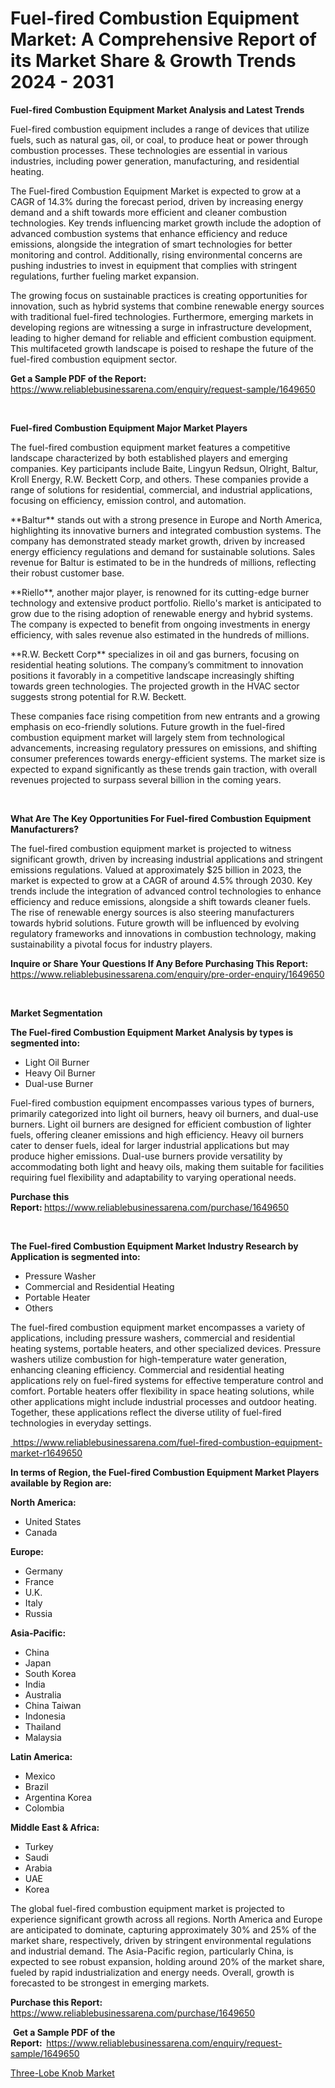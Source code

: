 <p><h1>Fuel-fired Combustion Equipment Market: A Comprehensive Report of its Market Share & Growth Trends 2024 - 2031</h1></p><p><strong>Fuel-fired Combustion Equipment Market Analysis and Latest Trends</strong></p>
<p><p>Fuel-fired combustion equipment includes a range of devices that utilize fuels, such as natural gas, oil, or coal, to produce heat or power through combustion processes. These technologies are essential in various industries, including power generation, manufacturing, and residential heating.</p><p>The Fuel-fired Combustion Equipment Market is expected to grow at a CAGR of 14.3% during the forecast period, driven by increasing energy demand and a shift towards more efficient and cleaner combustion technologies. Key trends influencing market growth include the adoption of advanced combustion systems that enhance efficiency and reduce emissions, alongside the integration of smart technologies for better monitoring and control. Additionally, rising environmental concerns are pushing industries to invest in equipment that complies with stringent regulations, further fueling market expansion. </p><p>The growing focus on sustainable practices is creating opportunities for innovation, such as hybrid systems that combine renewable energy sources with traditional fuel-fired technologies. Furthermore, emerging markets in developing regions are witnessing a surge in infrastructure development, leading to higher demand for reliable and efficient combustion equipment. This multifaceted growth landscape is poised to reshape the future of the fuel-fired combustion equipment sector.</p></p>
<p><strong>Get a Sample PDF of the Report:&nbsp;</strong> <a href="https://www.reliablebusinessarena.com/enquiry/request-sample/1649650?utm_campaign=1905&utm_medium=2&utm_source=Github&utm_content=ia&utm_term=29122024&utm_id=fuel-fired-combustion-equipment">https://www.reliablebusinessarena.com/enquiry/request-sample/1649650</a></p>
<p>&nbsp;</p>
<p><strong>Fuel-fired Combustion Equipment Major Market Players</strong></p>
<p><p>The fuel-fired combustion equipment market features a competitive landscape characterized by both established players and emerging companies. Key participants include Baite, Lingyun Redsun, Olright, Baltur, Kroll Energy, R.W. Beckett Corp, and others. These companies provide a range of solutions for residential, commercial, and industrial applications, focusing on efficiency, emission control, and automation.</p><p>**Baltur** stands out with a strong presence in Europe and North America, highlighting its innovative burners and integrated combustion systems. The company has demonstrated steady market growth, driven by increased energy efficiency regulations and demand for sustainable solutions. Sales revenue for Baltur is estimated to be in the hundreds of millions, reflecting their robust customer base.</p><p>**Riello**, another major player, is renowned for its cutting-edge burner technology and extensive product portfolio. Riello's market is anticipated to grow due to the rising adoption of renewable energy and hybrid systems. The company is expected to benefit from ongoing investments in energy efficiency, with sales revenue also estimated in the hundreds of millions.</p><p>**R.W. Beckett Corp** specializes in oil and gas burners, focusing on residential heating solutions. The company’s commitment to innovation positions it favorably in a competitive landscape increasingly shifting towards green technologies. The projected growth in the HVAC sector suggests strong potential for R.W. Beckett.</p><p>These companies face rising competition from new entrants and a growing emphasis on eco-friendly solutions. Future growth in the fuel-fired combustion equipment market will largely stem from technological advancements, increasing regulatory pressures on emissions, and shifting consumer preferences towards energy-efficient systems. The market size is expected to expand significantly as these trends gain traction, with overall revenues projected to surpass several billion in the coming years.</p></p>
<p>&nbsp;</p>
<p><strong>What Are The Key Opportunities For Fuel-fired Combustion Equipment Manufacturers?</strong></p>
<p><p>The fuel-fired combustion equipment market is projected to witness significant growth, driven by increasing industrial applications and stringent emissions regulations. Valued at approximately $25 billion in 2023, the market is expected to grow at a CAGR of around 4.5% through 2030. Key trends include the integration of advanced control technologies to enhance efficiency and reduce emissions, alongside a shift towards cleaner fuels. The rise of renewable energy sources is also steering manufacturers towards hybrid solutions. Future growth will be influenced by evolving regulatory frameworks and innovations in combustion technology, making sustainability a pivotal focus for industry players.</p></p>
<p><strong>Inquire or Share Your Questions If Any Before Purchasing This Report:</strong> <a href="https://www.reliablebusinessarena.com/enquiry/pre-order-enquiry/1649650?utm_campaign=1905&utm_medium=2&utm_source=Github&utm_content=ia&utm_term=29122024&utm_id=fuel-fired-combustion-equipment">https://www.reliablebusinessarena.com/enquiry/pre-order-enquiry/1649650</a></p>
<p>&nbsp;</p>
<p><strong>Market Segmentation</strong></p>
<p><strong>The Fuel-fired Combustion Equipment Market Analysis by types is segmented into:</strong></p>
<p><ul><li>Light Oil Burner</li><li>Heavy Oil Burner</li><li>Dual-use Burner</li></ul></p>
<p><p>Fuel-fired combustion equipment encompasses various types of burners, primarily categorized into light oil burners, heavy oil burners, and dual-use burners. Light oil burners are designed for efficient combustion of lighter fuels, offering cleaner emissions and high efficiency. Heavy oil burners cater to denser fuels, ideal for larger industrial applications but may produce higher emissions. Dual-use burners provide versatility by accommodating both light and heavy oils, making them suitable for facilities requiring fuel flexibility and adaptability to varying operational needs.</p></p>
<p><strong>Purchase this Report:&nbsp;</strong><a href="https://www.reliablebusinessarena.com/purchase/1649650?utm_campaign=1905&utm_medium=2&utm_source=Github&utm_content=ia&utm_term=29122024&utm_id=fuel-fired-combustion-equipment">https://www.reliablebusinessarena.com/purchase/1649650</a></p>
<p>&nbsp;</p>
<p><strong>The Fuel-fired Combustion Equipment Market Industry Research by Application is segmented into:</strong></p>
<p><ul><li>Pressure Washer</li><li>Commercial and Residential Heating</li><li>Portable Heater</li><li>Others</li></ul></p>
<p><p>The fuel-fired combustion equipment market encompasses a variety of applications, including pressure washers, commercial and residential heating systems, portable heaters, and other specialized devices. Pressure washers utilize combustion for high-temperature water generation, enhancing cleaning efficiency. Commercial and residential heating applications rely on fuel-fired systems for effective temperature control and comfort. Portable heaters offer flexibility in space heating solutions, while other applications might include industrial processes and outdoor heating. Together, these applications reflect the diverse utility of fuel-fired technologies in everyday settings.</p></p>
<p><a href="https://www.reliablebusinessarena.com/fuel-fired-combustion-equipment-market-r1649650?utm_campaign=1905&utm_medium=2&utm_source=Github&utm_content=ia&utm_term=29122024&utm_id=fuel-fired-combustion-equipment">&nbsp;https://www.reliablebusinessarena.com/fuel-fired-combustion-equipment-market-r1649650</a></p>
<p><strong>In terms of Region, the Fuel-fired Combustion Equipment Market Players available by Region are:</strong></p>
<p>
    <p> <strong> North America: </strong>
        <ul>
            <li>United States</li>
            <li>Canada</li>
        </ul>
        </p> 
    <p> <strong> Europe: </strong>
        <ul>
            <li>Germany</li>
            <li>France</li>
            <li>U.K.</li>
            <li>Italy</li>
            <li>Russia</li>
        </ul>
        </p> 
    <p> <strong> Asia-Pacific: </strong>
        <ul>
            <li>China</li>
            <li>Japan</li>
            <li>South Korea</li>
            <li>India</li>
            <li>Australia</li>
            <li>China Taiwan</li>
            <li>Indonesia</li>
            <li>Thailand</li>
            <li>Malaysia</li>
        </ul>
        </p> 
    <p> <strong> Latin America: </strong>
        <ul>
            <li>Mexico</li>
            <li>Brazil</li>
            <li>Argentina Korea</li>
            <li>Colombia</li>
        </ul>
        </p> 
    <p> <strong> Middle East & Africa: </strong>
        <ul>
            <li>Turkey</li>
            <li>Saudi</li>
            <li>Arabia</li>
            <li>UAE</li>
            <li>Korea</li>
        </ul>
    </p>
    </p>
<p><p>The global fuel-fired combustion equipment market is projected to experience significant growth across all regions. North America and Europe are anticipated to dominate, capturing approximately 30% and 25% of the market share, respectively, driven by stringent environmental regulations and industrial demand. The Asia-Pacific region, particularly China, is expected to see robust expansion, holding around 20% of the market share, fueled by rapid industrialization and energy needs. Overall, growth is forecasted to be strongest in emerging markets.</p></p>
<p><strong>Purchase this Report: </strong><a href="https://www.reliablebusinessarena.com/purchase/1649650?utm_campaign=1905&utm_medium=2&utm_source=Github&utm_content=ia&utm_term=29122024&utm_id=fuel-fired-combustion-equipment">https://www.reliablebusinessarena.com/purchase/1649650</a></p>
<p>&nbsp;<strong>Get a Sample PDF of the Report:&nbsp;&nbsp;</strong><a href="https://www.reliablebusinessarena.com/enquiry/request-sample/1649650?utm_campaign=1905&utm_medium=2&utm_source=Github&utm_content=ia&utm_term=29122024&utm_id=fuel-fired-combustion-equipment">https://www.reliablebusinessarena.com/enquiry/request-sample/1649650</a></p>
<p><strong></strong></p>
<p><p><a href="https://github.com/guneycigdem35/Market-Research-Report-List-5/blob/main/three-lobe-knob-market.md?utm_campaign=1905&utm_medium=2&utm_source=Github&utm_content=ia&utm_term=29122024&utm_id=fuel-fired-combustion-equipment">Three-Lobe Knob Market</a></p></p>